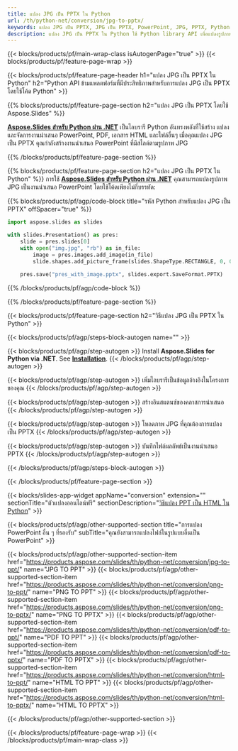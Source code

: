 ```yaml
---
title: แปลง JPG เป็น PPTX ใน Python
url: /th/python-net/conversion/jpg-to-pptx/
keywords: แปลง JPG เป็น PPTX, JPG เป็น PPTX, PowerPoint, JPG, PPTX, Python API, Python Library
description: แปลง JPG เป็น PPTX ใน Python ใช้ Python library API เพื่อแปลงรูปภาพ JPG เป็น PowerPoint
---
```


{{< blocks/products/pf/main-wrap-class isAutogenPage="true" >}}
{{< blocks/products/pf/feature-page-wrap >}}

{{< blocks/products/pf/feature-page-header h1="แปลง JPG เป็น PPTX ใน Python" h2="Python API ข้ามแพลตฟอร์มที่มีประสิทธิภาพสำหรับการแปลง JPG เป็น PPTX โดยใช้โค้ด Python" >}}

{{% blocks/products/pf/feature-page-section h2="แปลง JPG เป็น PPTX โดยใช้ Aspose.Slides" %}}

[**Aspose.Slides สำหรับ Python ผ่าน .NET**](https://products.aspose.com/slides/th/python-net/) เป็นไลบรารี Python อันทรงพลังที่ใช้สร้าง แปลง และจัดการงานนำเสนอ PowerPoint, PDF, เอกสาร HTML และไฟล์อื่นๆ เมื่อคุณแปลง JPG เป็น PPTX คุณกำลังสร้างงานนำเสนอ PowerPoint ที่มีสไลด์ตามรูปภาพ JPG

{{% /blocks/products/pf/feature-page-section %}}


{{% blocks/products/pf/feature-page-section  h2="แปลง JPG เป็น PPTX ใน Python" %}}
การใช้ [**Aspose.Slides สำหรับ Python ผ่าน .NET**](https://products.aspose.com/slides/th/python-net/) คุณสามารถแปลงรูปภาพ JPG เป็นงานนำเสนอ PowerPoint โดยใช้โค้ดเพียงไม่กี่บรรทัด:

{{% blocks/products/pf/agp/code-block title="รหัส Python สำหรับแปลง JPG เป็น PPTX" offSpacer="true" %}}
```py
import aspose.slides as slides

with slides.Presentation() as pres:
    slide = pres.slides[0]
    with open("img.jpg", "rb") as in_file:
        image = pres.images.add_image(in_file)
        slide.shapes.add_picture_frame(slides.ShapeType.RECTANGLE, 0, 0, 720, 540, image)
    
    pres.save("pres_with_image.pptx", slides.export.SaveFormat.PPTX)
```
{{% /blocks/products/pf/agp/code-block %}}

{{% /blocks/products/pf/feature-page-section %}}




{{< blocks/products/pf/feature-page-section  h2="วิธีแปลง JPG เป็น PPTX ใน Python" >}}


{{< blocks/products/pf/agp/steps-block-autogen name="" >}}


{{< blocks/products/pf/agp/step-autogen >}}
Install **Aspose.Slides for Python via .NET**. See [**Installation**](https://docs.aspose.com/slides/python-net/installation/).
{{< /blocks/products/pf/agp/step-autogen >}}

{{< blocks/products/pf/agp/step-autogen >}}
เพิ่มไลบรารีเป็นข้อมูลอ้างอิงในโครงการของคุณ
{{< /blocks/products/pf/agp/step-autogen >}}

{{< blocks/products/pf/agp/step-autogen >}}
สร้างอินสแตนซ์ของคลาสการนำเสนอ
{{< /blocks/products/pf/agp/step-autogen >}}

{{< blocks/products/pf/agp/step-autogen >}}
โหลดภาพ JPG ที่คุณต้องการแปลงเป็น PPTX
{{< /blocks/products/pf/agp/step-autogen >}}

{{< blocks/products/pf/agp/step-autogen >}}
บันทึกไฟล์ผลลัพธ์เป็นงานนำเสนอ PPTX
{{< /blocks/products/pf/agp/step-autogen >}}


{{< /blocks/products/pf/agp/steps-block-autogen >}}


{{< /blocks/products/pf/feature-page-section >}}




{{< blocks/slides-app-widget  appName="conversion" extension="" sectionTitle="ตัวแปลงออนไลน์ฟรี" sectionDescription="[วิธีแปลง PPT เป็น HTML ใน Python](https://products.aspose.com/slides/th/python-net/conversion/ppt-to-html/)" >}}

{{< blocks/products/pf/agp/other-supported-section title="การแปลง PowerPoint อื่น ๆ ที่รองรับ" subTitle="คุณยังสามารถแปลงไฟล์ในรูปแบบอื่นเป็น PowerPoint" >}} 

{{< blocks/products/pf/agp/other-supported-section-item href="https://products.aspose.com/slides/th/python-net/conversion/jpg-to-ppt/" name="JPG TO PPT" >}}
{{< blocks/products/pf/agp/other-supported-section-item href="https://products.aspose.com/slides/th/python-net/conversion/png-to-ppt/" name="PNG TO PPT" >}}
{{< blocks/products/pf/agp/other-supported-section-item href="https://products.aspose.com/slides/th/python-net/conversion/png-to-pptx/" name="PNG TO PPTX" >}}
{{< blocks/products/pf/agp/other-supported-section-item href="https://products.aspose.com/slides/th/python-net/conversion/pdf-to-ppt/" name="PDF TO PPT" >}}
{{< blocks/products/pf/agp/other-supported-section-item href="https://products.aspose.com/slides/th/python-net/conversion/pdf-to-pptx/" name="PDF TO PPTX" >}}
{{< blocks/products/pf/agp/other-supported-section-item href="https://products.aspose.com/slides/th/python-net/conversion/html-to-ppt/" name="HTML TO PPT" >}}
{{< blocks/products/pf/agp/other-supported-section-item href="https://products.aspose.com/slides/th/python-net/conversion/html-to-pptx/" name="HTML TO PPTX" >}}


{{< /blocks/products/pf/agp/other-supported-section >}}

{{< /blocks/products/pf/feature-page-wrap >}}
{{< /blocks/products/pf/main-wrap-class >}}